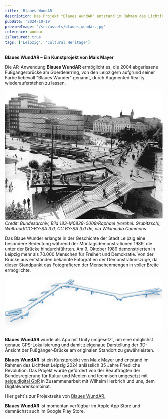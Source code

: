 ```yaml
---
title: 'Blaues WundAR'
description: Das Projekt "Blaues WundAR" entstand im Rahmen des Lichtfest Leipzig 2024 als Kunstprojekt von Maix Mayer und ermöglicht am historischen Ort die Wiederauferstehung der Fußgängerbrücke am Goerdelerring in Leipzig, genannt "Blaues Wunder".
pubDate: '2024-10-19'
previewImage: '/src/assets/blaues_wundar.jpg'
reference: wundar
isFeatured: true
tags: ['Leipzig', 'Cultural Heritage']
---
```


**Blaues WundAR – Ein Kunstprojekt von Maix Mayer**

Die AR-Anwendung **Blaues WundAR** ermöglicht es, die 2004 abgerissene Fußgängerbrücke am Goerdelerring, von den Leipzigern aufgrund seiner Farbe liebevoll "Blaues Wunder" genannt, durch Augmented Reality wiederauferstehen zu lassen.

![Blaues WundAR](../../assets/blaues_wundar1.jpg)
_Credit: Bundesarchiv, Bild 183-M0828-0009/Raphael (verehel. Grubitzsch), Waltraud/CC-BY-SA 3.0, CC BY-SA 3.0 de, via Wikimedia Commons_

Das Blaue Wunder erlangte in der Geschichte der Stadt Leipzig eine besondere Bedeutung während der Montagsdemonstrationen 1989, die unter der Brücke hindurchführten. Am 9. Oktober 1989 demonstrierten in Leipzig mehr als 70.000 Menschen für Freiheit und Demokratie. Von der Brücke aus entstanden bekannte Fotografien der Demonstrationszüge, da dieser Standpunkt das Fotografieren der Menschenmengen in voller Breite ermöglichte.

![Blaues WundAR](../../assets/blaues_wundar2.jpg)

**Blaues WundAR** wurde als App mit Unity umgesetzt, um eine möglichst genaue GPS-Lokalisierung und damit zielgenaue Darstellung der 3D-Ansicht der Fußgänger-Brücke am originalen Standort zu gewährleisten.

**Blaues WundAR** ist ein Kunstprojekt von [Maix Mayer](https://maixmayer.studio/) und entstand im Rahmen des Lichtfest Leipzig 2024 anlässlich 35 Jahre Friedliche Revolution. Das Projekt wurde gefördert von der Beauftragten der Bundesregierung für Kultur und Medien und technisch umgesetzt mit [seige.digital GbR](https://seige.digital/) in Zusammenarbeit mit Wilhelm Herbrich und uns, dem Digitalwarenkombinat.

Hier geht´s zur Projektseite von [Blaues WundAR.](https://blaueswunder.maixmayer.studio/)

**Blaues WundAR** ist momentan verfügbar im Apple App Store und demnächst auch im Google Play Store.
